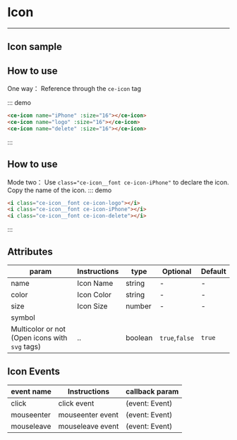 # Icon

<!-- {.md} -->

---

<!-- {.md} -->

## Icon sample

<!-- {.md} -->

<ce-icon-demo></ce-icon-demo>

## How to use

<!-- {.md} -->

One way：<!-- {.md} -->
Reference through the <!-- {.md} --> `ce-icon` tag

<ce-icon-demo1></ce-icon-demo1>
::: demo

```html
<ce-icon name="iPhone" :size="16"></ce-icon>
<ce-icon name="logo" :size="16"></ce-icon>
<ce-icon name="delete" :size="16"></ce-icon>
```

:::

## How to use

<!-- {.md} -->

Mode two：<!-- {.md} -->
Use <!-- {.md} -->`class="ce-icon__font ce-icon-iPhone"` to declare the icon. Copy the name of the icon.
<ce-icon-demo1></ce-icon-demo1>
::: demo

```html
<i class="ce-icon__font ce-icon-logo"></i>
<i class="ce-icon__font ce-icon-iPhone"></i>
<i class="ce-icon__font ce-icon-delete"></i>
```

:::

## Attributes

<!-- {.md} -->

| param                                          | Instructions | type    | Optional       | Default |
| ---------------------------------------------- | ------------ | ------- | -------------- | ------- |
| name                                           | Icon Name    | string  | -              | -       |
| color                                          | Icon Color   | string  | -              | -       |
| size                                           | Icon Size    | number  | -              | -       |
| symbol                                         |
| Multicolor or not (Open icons with `svg` tags) | ..           | boolean | `true`,`false` | `true`  |

## Icon Events

<!-- {.md} -->

| event name | Instructions     | callback param |
| ---------- | ---------------- | -------------- |
| click      | click event      | (event: Event) |
| mouseenter | mouseenter event | (event: Event) |
| mouseleave | mouseleave event | (event: Event) |
